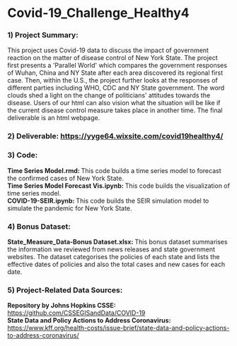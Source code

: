 # Covid-19_Challenge_Healthy4
### 1) Project Summary: <br>
This project uses Covid-19 data to discuss the impact of government reaction on the matter of disease control of New York State. The project first presents a 'Parallel World' which compares the government responses of Wuhan, China and NY State after each area discovered its regional first case. Then, within the U.S., the project further looks at the responses of different parties including WHO, CDC and NY State government. The word clouds shed a light on the change of politicians' attitudes towards the disease. Users of our html can also vision what the situation will be like if the current disease control measure takes place in another time. The final deliverable is an html webpage.

### 2) Deliverable: https://yyge64.wixsite.com/covid19healthy4/ <br>

### 3) Code: <br>
<b>Time Series Model.rmd: </b> This code builds a time series model to forecast the confirmed cases of New York State. <br>
<b>Time Series Model Forecast Vis.ipynb: </b> This code builds the visualization of time series model. <br>
<b>COVID-19-SEIR.ipynb: </b> This code builds the SEIR simulation model to simulate the pandemic for New York State.

### 4) Bonus Dataset:
<b>State_Measure_Data-Bonus Dataset.xlsx: </b> This bonus dataset summarises the information we reviewed from news releases and state government websites. The dataset categorises the policies of each state and lists the effective dates of policies  and also the total cases and new cases for each date.

### 5) Project-Related Data Sources:
<b>Repository by Johns Hopkins CSSE: </b> https://github.com/CSSEGISandData/COVID-19 <br>
<b>State Data and Policy Actions to Address Coronavirus: </b> https://www.kff.org/health-costs/issue-brief/state-data-and-policy-actions-to-address-coronavirus/
